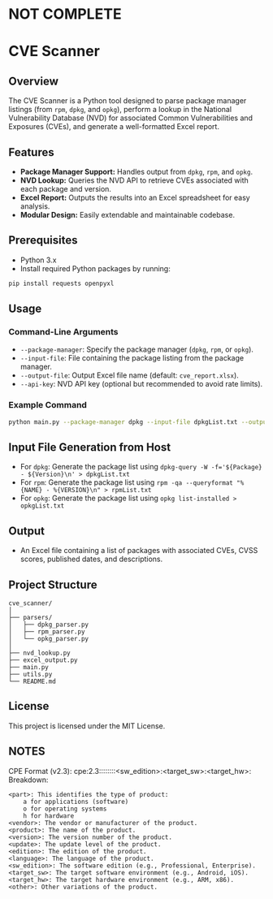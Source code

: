# NOT COMPLETE


# CVE Scanner

## Overview
The CVE Scanner is a Python tool designed to parse package manager listings (from `rpm`, `dpkg`, and `opkg`), perform a lookup in the National Vulnerability Database (NVD) for associated Common Vulnerabilities and Exposures (CVEs), and generate a well-formatted Excel report.

## Features
- **Package Manager Support:** Handles output from `dpkg`, `rpm`, and `opkg`.
- **NVD Lookup:** Queries the NVD API to retrieve CVEs associated with each package and version.
- **Excel Report:** Outputs the results into an Excel spreadsheet for easy analysis.
- **Modular Design:** Easily extendable and maintainable codebase.

## Prerequisites
- Python 3.x
- Install required Python packages by running:

```bash
pip install requests openpyxl
```

## Usage

### Command-Line Arguments
- `--package-manager`: Specify the package manager (`dpkg`, `rpm`, or `opkg`).
- `--input-file`: File containing the package listing from the package manager.
- `--output-file`: Output Excel file name (default: `cve_report.xlsx`).
- `--api-key`: NVD API key (optional but recommended to avoid rate limits).

### Example Command
```bash
python main.py --package-manager dpkg --input-file dpkgList.txt --output-file cve_report.xlsx --api-key your-nvd-api-key
```

## Input File Generation from Host
- For `dpkg`: Generate the package list using `dpkg-query -W -f='${Package} - ${Version}\n' > dpkgList.txt`
- For `rpm`: Generate the package list using `rpm -qa --queryformat "%{NAME} - %{VERSION}\n" > rpmList.txt`
- For `opkg`: Generate the package list using `opkg list-installed > opkgList.txt`

## Output
- An Excel file containing a list of packages with associated CVEs, CVSS scores, published dates, and descriptions.

## Project Structure
```
cve_scanner/
│
├── parsers/
│   ├── dpkg_parser.py
│   ├── rpm_parser.py
│   └── opkg_parser.py
│
├── nvd_lookup.py
├── excel_output.py
├── main.py
├── utils.py
└── README.md
```

## License
This project is licensed under the MIT License.


## NOTES
CPE Format (v2.3):
cpe:2.3:<part>:<vendor>:<product>:<version>:<update>:<edition>:<language>:<sw_edition>:<target_sw>:<target_hw>:<other>
Breakdown:

    <part>: This identifies the type of product:
        a for applications (software)
        o for operating systems
        h for hardware
    <vendor>: The vendor or manufacturer of the product.
    <product>: The name of the product.
    <version>: The version number of the product.
    <update>: The update level of the product.
    <edition>: The edition of the product.
    <language>: The language of the product.
    <sw_edition>: The software edition (e.g., Professional, Enterprise).
    <target_sw>: The target software environment (e.g., Android, iOS).
    <target_hw>: The target hardware environment (e.g., ARM, x86).
    <other>: Other variations of the product.
  
